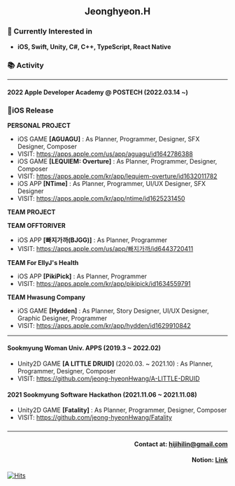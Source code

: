 ## <div align= center>Jeonghyeon.H</div>

### <div align= left>🎈 Currently Interested in</div>
* **iOS, Swift, Unity, C#, C++, TypeScript, React Native**

### 📚 Activity
---
#### **2022 Apple Developer Academy @ POSTECH (2022.03.14 ~)**
### 📱iOS Release
**PERSONAL PROJECT**
* iOS GAME **[AGUAGU]** : As Planner, Programmer, Designer, SFX Designer, Composer
* VISIT: <https://apps.apple.com/us/app/aguagu/id1642786388>
* iOS GAME **[LEQUIEM: Overture]** : As Planner, Programmer, Designer, Composer
* VISIT: <https://apps.apple.com/kr/app/lequiem-overture/id1632011782>
* iOS APP **[NTime]** : As Planner, Programmer, UI/UX Designer, SFX Designer
* VISIT: <https://apps.apple.com/kr/app/ntime/id1625231450>

**TEAM PROJECT**

**TEAM OFFTORIVER**
* iOS APP **[빠지가까(BJGG)]** : As Planner, Programmer
* VISIT: <https://apps.apple.com/us/app/빠지가까/id6443720411>

**TEAM For EllyJ's Health**
* iOS APP **[PikiPick]** : As Planner, Programmer
* VISIT: <https://apps.apple.com/kr/app/pikipick/id1634559791>

**TEAM Hwasung Company**
* iOS GAME **[Hydden]** : As Planner, Story Designer, UI/UX Designer, Graphic Designer, Programmer
* VISIT: <https://apps.apple.com/kr/app/hydden/id1629910842>
---
#### **Sookmyung Woman Univ. APPS (2019.3 ~ 2022.02)**
* Unity2D GAME **[A LITTLE DRUID]** (2020.03. ~ 2021.10) : As Planner, Programmer, Designer, Composer
* VISIT: <https://github.com/jeong-hyeonHwang/A-LITTLE-DRUID>
#### **2021 Sookmyung Software Hackathon (2021.11.06 ~ 2021.11.08)**
* Unity2D GAME **[Fatality]** : As Planner, Programmer, Designer, Composer
* VISIT: <https://github.com/jeong-hyeonHwang/Fatality>

###
---
#### <div align = right> Contact at: hijihilin@gmail.com</div>
#### <div align = right> Notion: [Link](https://intelligent-motorcycle-2ff.notion.site/_Jeonghyeon-Hwang-c1883dab1de747bb87101f5621fd079b)</div>
<div align=left>
	
  [![Hits](https://hits.seeyoufarm.com/api/count/incr/badge.svg?url=https%3A%2F%2Fgithub.com%2Fjeong-hyeonHwang&count_bg=%2379C83D&title_bg=%23555555&icon=&icon_color=%23E7E7E7&title=hits&edge_flat=false)](https://hits.seeyoufarm.com)
	
</div>
